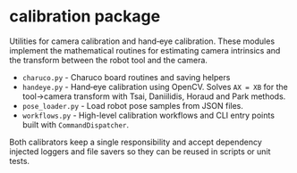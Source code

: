 # calibration package

Utilities for camera calibration and hand‑eye calibration. These modules implement the mathematical routines for estimating camera intrinsics and the transform between the robot tool and the camera.

- `charuco.py` - Charuco board routines and saving helpers
- `handeye.py` - Hand‑eye calibration using OpenCV. Solves `AX = XB` for the tool→camera transform with Tsai, Daniilidis, Horaud and Park methods.
- `pose_loader.py` - Load robot pose samples from JSON files.
- `workflows.py` - High-level calibration workflows and CLI entry points built with `CommandDispatcher`.

Both calibrators keep a single responsibility and accept dependency injected loggers and file savers so they can be reused in scripts or unit tests.

